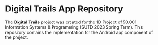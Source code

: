 # Digital Trails App Repository

The **Digital Trails** project was created for the 1D Project of 50.001 Information Systems & Programming (SUTD 2023 Spring Term). This repository contains the implementation for the Android app component of the project.
